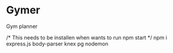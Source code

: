 # Gymer
Gym planner


/* This needs to be installen when wants to run npm start */
npm i express.js body-parser knex pg nodemon
